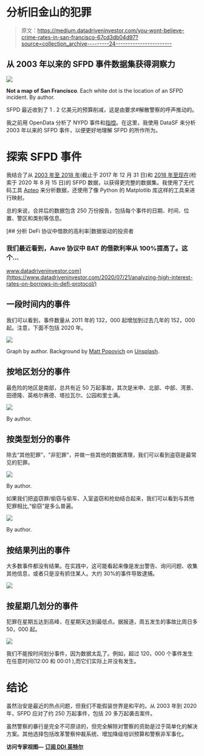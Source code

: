 # 分析旧金山的犯罪

> 原文：<https://medium.datadriveninvestor.com/you-wont-believe-crime-rates-in-san-francisco-67cd3db04d97?source=collection_archive---------24----------------------->

## 从 2003 年以来的 SFPD 事件数据集获得洞察力

![](img/711612730ca0c808033b8c703bcc78d0.png)

**Not a map of San Francisco**. Each white dot is the location of an SFPD incident. By author.

SFPD 最近收到了 1 . 2 亿美元的预算削减，这是由要求#解散警察的呼声推动的。

我之前用 OpenData 分析了 NYPD 事件和[指控](https://medium.com/analytics-vidhya/bad-cops-analyzing-33-358-allegations-against-nypd-officers-280ff0f1645f)。在这里，我使用 DataSF 来分析 2003 年以来的 SFPD 事件，以便更好地理解 SFPD 的所作所为。

# 探索 SFPD 事件

我结合了从 [2003 年至 2018 年](https://data.sfgov.org/Public-Safety/Police-Department-Incident-Reports-Historical-2003/tmnf-yvry)(截止于 2017 年 12 月 31 日)和 [2018 年至现在](https://data.sfgov.org/Public-Safety/Police-Department-Incident-Reports-2018-to-Present/wg3w-h783)(检索于 2020 年 8 月 15 日)的 SFPD 数据，以获得更完整的数据集。我使用了无代码工具 [Apteo](http://apteo.co) 来分析数据，还使用了像 Python 的 Matplotlib 库这样的工具来进行映射。

总的来说，合并后的数据包含 250 万份报告，包括每个事件的日期、时间、位置、警区和类别等信息。

[](https://www.datadriveninvestor.com/2020/07/21/analyzing-high-interest-rates-on-borrows-in-defi-protocol/) [## 分析 DeFi 协议中借款的高利率|数据驱动的投资者

### 我们最近看到，Aave 协议中 BAT 的借款利率从 100%提高了。这个…

www.datadriveninvestor.com](https://www.datadriveninvestor.com/2020/07/21/analyzing-high-interest-rates-on-borrows-in-defi-protocol/) 

## 一段时间内的事件

我们可以看到，事件数量从 2011 年的 132，000 起增加到过去几年的 152，000 起。注意，下面不包括 2020 年。

![](img/a4902b8d52a75c36bc58d8c4b1595744.png)

Graph by author. Background by [Matt Popovich](https://unsplash.com/@mattpopovich?utm_source=unsplash&utm_medium=referral&utm_content=creditCopyText) on [Unsplash](https://unsplash.com/s/photos/police?utm_source=unsplash&utm_medium=referral&utm_content=creditCopyText).

## 按地区划分的事件

最危险的地区是南部，总共有近 50 万起事故，其次是米申、北部、中部、湾景、田德隆、英格尔赛德、塔拉瓦尔、公园和里士满。

![](img/452cf76eef52c2c60fd1f6368628e566.png)

By author.

## 按类型划分的事件

除去“其他犯罪”，“非犯罪”，并做一些其他的数据清理，我们可以看到盗窃是最常见的犯罪。

![](img/f1a255a19c3e8b698667146ca822d017.png)

By author.

如果我们把盗窃罪/偷窃与偷车、入室盗窃和抢劫结合起来，我们可以看到与其他犯罪相比,“偷窃”是多么普遍。

![](img/fbf24554f931d921e4abfe6e7fdd9207.png)

By author.

## 按结果列出的事件

大多数事件都没有结果。在实践中，这可能看起来像是发出警告、询问问题、收集其他信息，或者只是没有抓住某人。大约 30%的事件导致逮捕。

![](img/e5b650ed6fc1dea28cbd254b1a70ea31.png)

## 按星期几划分的事件

犯罪在星期五达到高峰，在星期天达到最低点。据报道，周五发生的事故比周日多 50，000 起。

![](img/b1e0a64144dbe8c654e442770b31e5fb.png)

我们不能按时间划分事件，因为数据太乱了。例如，超过 120，000 个事件发生在任意时间(12:00 和 00:01 ),而它们实际上并没有发生。

# 结论

虽然治安是最近的热点问题，但我们不能假装世界是和平的。从 2003 年到 2020 年，SFPD 应对了约 250 万起事件，包括 20 多万起袭击案件。

虽然警察的暴行是完全不可原谅的，但完全解除对警察的资助是过于简单化的解决方案。其他选择包括改革警察仲裁系统、增加降级培训预算和警察非军事化。

**访问专家视图—** [**订阅 DDI 英特尔**](https://datadriveninvestor.com/ddi-intel)